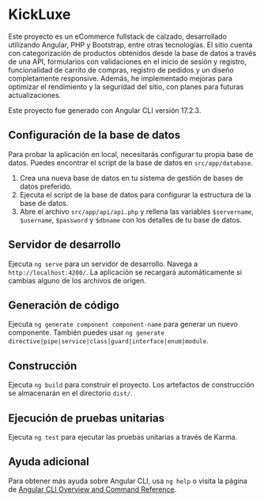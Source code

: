 # KickLuxe

Este proyecto es un eCommerce fullstack de calzado, desarrollado utilizando Angular, PHP y Bootstrap, entre otras tecnologías. El sitio cuenta con categorización de productos obtenidos desde la base de datos a través de una API, formularios con validaciones en el inicio de sesión y registro, funcionalidad de carrito de compras, registro de pedidos y un diseño completamente responsive. Además, he implementado mejoras para optimizar el rendimiento y la seguridad del sitio, con planes para futuras actualizaciones.

Este proyecto fue generado con Angular CLI versión 17.2.3.

## Configuración de la base de datos

Para probar la aplicación en local, necesitarás configurar tu propia base de datos. Puedes encontrar el script de la base de datos en `src/app/database`.

1. Crea una nueva base de datos en tu sistema de gestión de bases de datos preferido.
2. Ejecuta el script de la base de datos para configurar la estructura de la base de datos.
3. Abre el archivo `src/app/api/api.php` y rellena las variables `$servername`, `$username`, `$password` y `$dbname` con los detalles de tu base de datos.

## Servidor de desarrollo

Ejecuta `ng serve` para un servidor de desarrollo. Navega a `http://localhost:4200/`. La aplicación se recargará automáticamente si cambias alguno de los archivos de origen.

## Generación de código

Ejecuta `ng generate component component-name` para generar un nuevo componente. También puedes usar `ng generate directive|pipe|service|class|guard|interface|enum|module`.

## Construcción

Ejecuta `ng build` para construir el proyecto. Los artefactos de construcción se almacenarán en el directorio `dist/`.

## Ejecución de pruebas unitarias

Ejecuta `ng test` para ejecutar las pruebas unitarias a través de Karma.

## Ayuda adicional

Para obtener más ayuda sobre Angular CLI, usa `ng help` o visita la página de [Angular CLI Overview and Command Reference](https://angular.io/cli).
